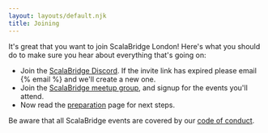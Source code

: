 ```yaml
---
layout: layouts/default.njk
title: Joining
---
```


It's great that you want to join ScalaBridge London! Here's what you should do to make sure you hear about everything that's going on:

* Join the [ScalaBridge Discord][discord]. If the invite link has expired please email {% email %} and we'll create a new one. 
* Join the [ScalaBridge meetup group][meetup], and signup for the events you'll attend.
* Now read the [preparation][preparation] page for next steps.


Be aware that all ScalaBridge events are covered by our [code of conduct][coc].

[slack]:https://join.slack.com/t/scalabridge/shared_invite/zt-1wrlq3vue-8E4Liz0ySRJKHKzqZupluQ
[signup-form-in-person]: https://docs.google.com/forms/d/e/1FAIpQLSejYpydWdSMgb0fRk67WVu-pbs3MVfnKcaleA4-m0LkmgbUxQ/viewform
[signup-form-online]: https://docs.google.com/forms/d/e/1FAIpQLSdegJgAoSEzu-qhGnU9LFV5qhzzVv3lIXpGKZGXv5pD3z9D5Q/viewform

[meetup]: https://www.meetup.com/ScalaBridge-London/
[coc]: https://scalabridge.org/code-of-conduct
[preparation]: /preparation
[discord]: https://discord.gg/SKKZEb2EPz
